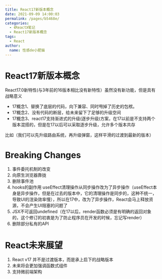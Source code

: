 ```yaml
---
title: React17新版本概念
date: 2021-09-09 14:00:03
permalink: /pages/b5468e/
categories:
  - 《React》笔记
  - React17新版本概念
tags:
  - React
author:
  name: 性感de小肥猫
---
```


# React17新版本概念

React17.0新特性(与3年前的16版本相比没有新特性）虽然没有新功能，但是具有战略意义

- 17概念1、替换了底层的代码，向下兼容、同时甩掉了历史的包袱。
- 17概念2、没有代码的断层，给未来留下了足够的升级空间
- 17概念3、react17支持渐进式的升级(逐步升级)方案，在17以前是不支持两个版本混搭的，但是在17以后可以采取逐步升级，允许多个版本共存

比如（我们可以先升级路由系统，再升级弹窗，这样平滑的过渡到最新的版本）

# Breaking Changes
1. 事件委托机制的改变
2. 向原生浏览器靠拢
3. 删除事件池
4. hooks的副作用 useEffect清理操作从同步操作改为了异步操作（useEffect本身是异步操作，但是在过去的版本中，它的清理操作是同步的，这种不统一，导致UI的渲染效率慢），所以在17中，改为了异步操作，React会马上释放资源，不会产生UI阻塞的问题了
5. JSX不可返回undefined（在17以后，render函数必须是有明确的返回对象的，这个修订的初衷是为了防止程序员在开发的时候，忘记写render）
6. 删除部分私有的API
# React未来展望
1. React  v17 并不是过渡版本，而是承上启下的战略版本
2. 未来将会更加强调函数式组件
3. 支持微前端架构